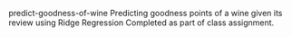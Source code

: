 predict-goodness-of-wine
Predicting goodness points of a wine given its review using Ridge Regression 
Completed as part of class assignment. 
